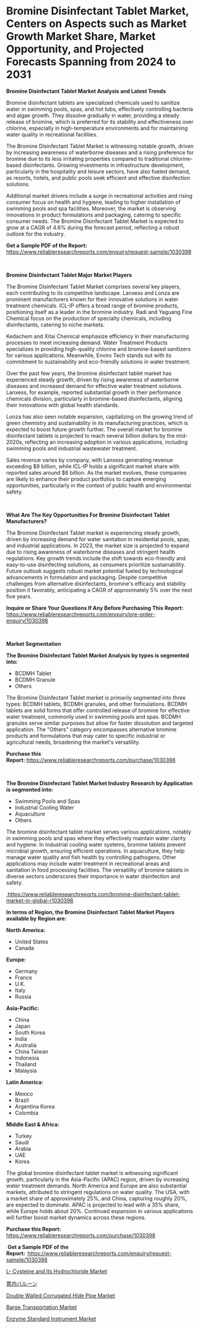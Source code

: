 <p><h1>Bromine Disinfectant Tablet Market, Centers on Aspects such as Market Growth Market Share, Market Opportunity, and Projected Forecasts Spanning from 2024 to 2031</h1></p><p><strong>Bromine Disinfectant Tablet Market Analysis and Latest Trends</strong></p>
<p><p>Bromine disinfectant tablets are specialized chemicals used to sanitize water in swimming pools, spas, and hot tubs, effectively controlling bacteria and algae growth. They dissolve gradually in water, providing a steady release of bromine, which is preferred for its stability and effectiveness over chlorine, especially in high-temperature environments and for maintaining water quality in recreational facilities.</p><p>The Bromine Disinfectant Tablet Market is witnessing notable growth, driven by increasing awareness of waterborne diseases and a rising preference for bromine due to its less irritating properties compared to traditional chlorine-based disinfectants. Growing investments in infrastructure development, particularly in the hospitality and leisure sectors, have also fueled demand, as resorts, hotels, and public pools seek efficient and effective disinfection solutions.</p><p>Additional market drivers include a surge in recreational activities and rising consumer focus on health and hygiene, leading to higher installation of swimming pools and spa facilities. Moreover, the market is observing innovations in product formulations and packaging, catering to specific consumer needs. The Bromine Disinfectant Tablet Market is expected to grow at a CAGR of 4.6% during the forecast period, reflecting a robust outlook for the industry.</p></p>
<p><strong>Get a Sample PDF of the Report:&nbsp;</strong> <a href="https://www.reliableresearchreports.com/enquiry/request-sample/1030398">https://www.reliableresearchreports.com/enquiry/request-sample/1030398</a></p>
<p>&nbsp;</p>
<p><strong>Bromine Disinfectant Tablet Major Market Players</strong></p>
<p><p>The Bromine Disinfectant Tablet Market comprises several key players, each contributing to its competitive landscape. Lanxess and Lonza are prominent manufacturers known for their innovative solutions in water treatment chemicals. ICL-IP offers a broad range of bromine products, positioning itself as a leader in the bromine industry. Radi and Yaguang Fine Chemical focus on the production of specialty chemicals, including disinfectants, catering to niche markets.</p><p>Kedachem and Xitai Chemical emphasize efficiency in their manufacturing processes to meet increasing demand. Water Treatment Products specializes in providing high-quality chlorine and bromine-based sanitizers for various applications. Meanwhile, Enviro Tech stands out with its commitment to sustainability and eco-friendly solutions in water treatment.</p><p>Over the past few years, the bromine disinfectant tablet market has experienced steady growth, driven by rising awareness of waterborne diseases and increased demand for effective water treatment solutions. Lanxess, for example, reported substantial growth in their performance chemicals division, particularly in bromine-based disinfectants, aligning their innovations with global health standards.</p><p>Lonza has also seen notable expansion, capitalizing on the growing trend of green chemistry and sustainability in its manufacturing practices, which is expected to boost future growth further. The overall market for bromine disinfectant tablets is projected to reach several billion dollars by the mid-2020s, reflecting an increasing adoption in various applications, including swimming pools and industrial wastewater treatment.</p><p>Sales revenue varies by company, with Lanxess generating revenue exceeding $9 billion, while ICL-IP holds a significant market share with reported sales around $6 billion. As the market evolves, these companies are likely to enhance their product portfolios to capture emerging opportunities, particularly in the context of public health and environmental safety.</p></p>
<p>&nbsp;</p>
<p><strong>What Are The Key Opportunities For Bromine Disinfectant Tablet Manufacturers?</strong></p>
<p><p>The Bromine Disinfectant Tablet market is experiencing steady growth, driven by increasing demand for water sanitation in residential pools, spas, and industrial applications. In 2023, the market size is projected to expand due to rising awareness of waterborne diseases and stringent health regulations. Key growth trends include the shift towards eco-friendly and easy-to-use disinfecting solutions, as consumers prioritize sustainability. Future outlook suggests robust market potential fueled by technological advancements in formulation and packaging. Despite competitive challenges from alternative disinfectants, bromine's efficacy and stability position it favorably, anticipating a CAGR of approximately 5% over the next five years.</p></p>
<p><strong>Inquire or Share Your Questions If Any Before Purchasing This Report:</strong> <a href="https://www.reliableresearchreports.com/enquiry/pre-order-enquiry/1030398">https://www.reliableresearchreports.com/enquiry/pre-order-enquiry/1030398</a></p>
<p>&nbsp;</p>
<p><strong>Market Segmentation</strong></p>
<p><strong>The Bromine Disinfectant Tablet Market Analysis by types is segmented into:</strong></p>
<p><ul><li>BCDMH Tablet</li><li>BCDMH Granule</li><li>Others</li></ul></p>
<p><p>The Bromine Disinfectant Tablet market is primarily segmented into three types: BCDMH tablets, BCDMH granules, and other formulations. BCDMH tablets are solid forms that offer controlled release of bromine for effective water treatment, commonly used in swimming pools and spas. BCDMH granules serve similar purposes but allow for faster dissolution and targeted application. The "Others" category encompasses alternative bromine products and formulations that may cater to specific industrial or agricultural needs, broadening the market's versatility.</p></p>
<p><strong>Purchase this Report:&nbsp;</strong><a href="https://www.reliableresearchreports.com/purchase/1030398">https://www.reliableresearchreports.com/purchase/1030398</a></p>
<p>&nbsp;</p>
<p><strong>The Bromine Disinfectant Tablet Market Industry Research by Application is segmented into:</strong></p>
<p><ul><li>Swimming Pools and Spas</li><li>Industrial Cooling Water</li><li>Aquaculture</li><li>Others</li></ul></p>
<p><p>The bromine disinfectant tablet market serves various applications, notably in swimming pools and spas where they effectively maintain water clarity and hygiene. In industrial cooling water systems, bromine tablets prevent microbial growth, ensuring efficient operations. In aquaculture, they help manage water quality and fish health by controlling pathogens. Other applications may include water treatment in recreational areas and sanitation in food processing facilities. The versatility of bromine tablets in diverse sectors underscores their importance in water disinfection and safety.</p></p>
<p><a href="https://www.reliableresearchreports.com/bromine-disinfectant-tablet-market-in-global-r1030398">&nbsp;https://www.reliableresearchreports.com/bromine-disinfectant-tablet-market-in-global-r1030398</a></p>
<p><strong>In terms of Region, the Bromine Disinfectant Tablet Market Players available by Region are:</strong></p>
<p>
    <p> <strong> North America: </strong>
        <ul>
            <li>United States</li>
            <li>Canada</li>
        </ul>
        </p> 
    <p> <strong> Europe: </strong>
        <ul>
            <li>Germany</li>
            <li>France</li>
            <li>U.K.</li>
            <li>Italy</li>
            <li>Russia</li>
        </ul>
        </p> 
    <p> <strong> Asia-Pacific: </strong>
        <ul>
            <li>China</li>
            <li>Japan</li>
            <li>South Korea</li>
            <li>India</li>
            <li>Australia</li>
            <li>China Taiwan</li>
            <li>Indonesia</li>
            <li>Thailand</li>
            <li>Malaysia</li>
        </ul>
        </p> 
    <p> <strong> Latin America: </strong>
        <ul>
            <li>Mexico</li>
            <li>Brazil</li>
            <li>Argentina Korea</li>
            <li>Colombia</li>
        </ul>
        </p> 
    <p> <strong> Middle East & Africa: </strong>
        <ul>
            <li>Turkey</li>
            <li>Saudi</li>
            <li>Arabia</li>
            <li>UAE</li>
            <li>Korea</li>
        </ul>
    </p>
    </p>
<p><p>The global bromine disinfectant tablet market is witnessing significant growth, particularly in the Asia-Pacific (APAC) region, driven by increasing water treatment demands. North America and Europe are also substantial markets, attributed to stringent regulations on water quality. The USA, with a market share of approximately 25%, and China, capturing roughly 20%, are expected to dominate. APAC is projected to lead with a 35% share, while Europe holds about 20%. Continued expansion in various applications will further boost market dynamics across these regions.</p></p>
<p><strong>Purchase this Report: </strong><a href="https://www.reliableresearchreports.com/purchase/1030398">https://www.reliableresearchreports.com/purchase/1030398</a></p>
<p>&nbsp;<strong>Get a Sample PDF of the Report:&nbsp;&nbsp;</strong><a href="https://www.reliableresearchreports.com/enquiry/request-sample/1030398">https://www.reliableresearchreports.com/enquiry/request-sample/1030398</a></p>
<p><strong></strong></p>
<p><p><a href="https://github.com/mahnoor2003/Market-Research-Report-List-6/blob/main/l-cysteine-and-its-hydrochloride-market.md">L- Cysteine and Its Hydrochloride Market</a></p><p><a href="https://medium.com/@kathleencrooks2003/%E8%83%83%E5%86%85%E3%83%90%E3%83%AB%E3%83%BC%E3%83%B3%E5%B8%82%E5%A0%B4%E8%AA%BF%E6%9F%BB%E5%A0%B1%E5%91%8A%E6%9B%B8-2031%E5%B9%B4%E3%81%BE%E3%81%A7%E3%81%AE%E5%B8%82%E5%A0%B4%E8%A6%8F%E6%A8%A1%E3%81%A8%E5%8F%8E%E7%9B%8A%E5%88%86%E6%9E%90%E3%82%92%E6%8E%A2%E3%82%8B-187%E3%83%9A%E3%83%BC%E3%82%B8%E3%81%AE%E5%A0%B1%E5%91%8A%E6%9B%B8%E3%81%A712-3-%E3%81%AEcagr%E3%81%8C%E5%90%AB%E3%81%BE%E3%82%8C%E3%81%A6%E3%81%84%E3%81%BE%E3%81%99-ea2345eaa67b">胃内バルーン</a></p><p><a href="https://github.com/BryceTownsendr/Market-Research-Report-List-6/blob/main/double-walled-corrugated-hide-pipe-market.md">Double Walled Corrugated Hide Pipe Market</a></p><p><a href="https://www.linkedin.com/pulse/comprehensive-analysis-global-barge-transportation-market-xbrwc?trackingId=pwnuxZeuSKqMqbQXJX7FCw%3D%3D">Barge Transportation Market</a></p><p><a href="https://issuu.com/reportprime-2/docs/enzyme-standard-instrument-market-s_ae71ca3bd81c8f">Enzyme Standard Instrument Market</a></p></p>